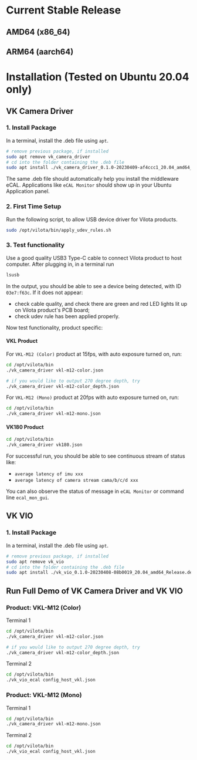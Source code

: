 # Current Stable Release

## AMD64 (x86_64)

## ARM64 (aarch64)


# Installation (Tested on Ubuntu 20.04 only)

## VK Camera Driver

### 1. Install Package

In a terminal, install the .deb file using `apt`.
```bash
# remove previous package, if installed
sudo apt remove vk_camera_driver
# cd into the folder containing the .deb file
sudo apt install ./vk_camera_driver_0.1.0-20230409-af4ccc1_20.04_amd64_Release.deb
```

The same .deb file should automatically help you install the middleware eCAL. Applications like `eCAL Monitor` should show up in your Ubuntu Application panel.

### 2. First Time Setup

Run the following script, to allow USB device driver for Vilota products.
```bash
sudo /opt/vilota/bin/apply_udev_rules.sh
```

### 3. Test functionality

Use a good quality USB3 Type-C cable to connect Vilota product to host computer. After plugging in, in a terminal run
```bash
lsusb
```
In the output, you should be able to see a device being detected, with ID `03e7:f63c`. If it does not appear:
- check cable quality, and check there are green and red LED lights lit up on Vilota product's PCB board;
- check udev rule has been applied properly. 

Now test functionality, product specific:

#### VKL Product
For `VKL-M12 (Color)` product at 15fps, with auto exposure turned on, run:
```bash
cd /opt/vilota/bin
./vk_camera_driver vkl-m12-color.json

# if you would like to output 270 degree depth, try
./vk_camera_driver vkl-m12-color_depth.json
```

For `VKL-M12 (Mono)` product at 20fps with auto exposure turned on, run:
```bash
cd /opt/vilota/bin
./vk_camera_driver vkl-m12-mono.json
```

#### VK180 Product

```bash
cd /opt/vilota/bin
./vk_camera_driver vk180.json
```

For successful run, you should be able to see continuous stream of status like:
- `average latency of imu xxx`
- `average latency of camera stream cama/b/c/d xxx`

You can also observe the status of message in `eCAL Monitor` or command line `ecal_mon_gui`.

## VK VIO

### 1. Install Package

In a terminal, install the .deb file using `apt`.
```bash
# remove previous package, if installed
sudo apt remove vk_vio
# cd into the folder containing the .deb file
sudo apt install ./vk_vio_0.1.0-20230408-08b0019_20.04_amd64_Release.deb
```

## Run Full Demo of VK Camera Driver and VK VIO

### Product: VKL-M12 (Color)

Terminal 1
```bash
cd /opt/vilota/bin
./vk_camera_driver vkl-m12-color.json

# if you would like to output 270 degree depth, try
./vk_camera_driver vkl-m12-color_depth.json

```

Terminal 2
```bash
cd /opt/vilota/bin
./vk_vio_ecal config_host_vkl.json
```

### Product: VKL-M12 (Mono)

Terminal 1
```bash
cd /opt/vilota/bin
./vk_camera_driver vkl-m12-mono.json
```

Terminal 2
```bash
cd /opt/vilota/bin
./vk_vio_ecal config_host_vkl.json
```